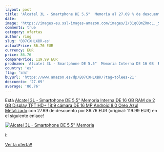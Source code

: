 ```yaml
---
layout: post
title: 'Alcatel 3L - Smartphone DE 5.5"  Memoria al 27.69 % de descuento'
date: 
image: 'https://images-eu.ssl-images-amazon.com/images/I/31qCQmZRncL._SL200_.jpg'
comments: true
category: ofertas
author: ring
slug: 'B07CXHLXBR-es'
actualPrice: 86.76 EUR
currency: EUR
price: 86.76
comparePrice: 119.99 EUR
prodname: 'Alcatel 3L - Smartphone DE 5.5"  Memoria Interna DE 16 GB  RAM de 2 GB  Display TFT HD+ 18:9  cámara DE 16 MP  Android 8.0  Oreo    Azul Metalizado'
country: 'es'
flag: '🇪🇸'
buyurl: 'https://www.amazon.es/dp/B07CXHLXBR/?tag=tolees-21'
descuento: '27.69'
average: '86.76'
---
```


Está [Alcatel 3L - Smartphone DE 5.5"  Memoria Interna DE 16 GB  RAM de 2 GB  Display TFT HD+ 18:9  cámara DE 16 MP  Android 8.0  Oreo    Azul Metalizado](https://www.amazon.es/dp/B07CXHLXBR/?tag=tolees-21) con 27.69 de descuento por 86.76 EUR (original: 119.99 EUR) en el siguiente enlace!

[![Alcatel 3L - Smartphone DE 5.5"  Memoria](https://images-eu.ssl-images-amazon.com/images/I/31qCQmZRncL._SL200_.jpg)](https://www.amazon.es/dp/B07CXHLXBR/?tag=tolees-21)

ℹ️:


[Ver la oferta!!](https://www.amazon.es/dp/B07CXHLXBR/?tag=tolees-21)
